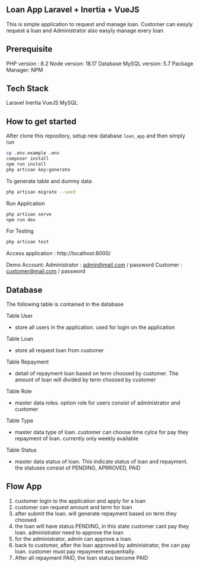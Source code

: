 ## Loan App Laravel + Inertia + VueJS

This is simple application to request and manage loan. Customer can easyly request a loan and Administrator also easyly manage every loan

## Prerequisite
PHP version : 8.2
Node version: 18.17
Database MySQL version: 5.7
Package Manager: NPM

## Tech Stack
Laravel
Inertia 
VueJS
MySQL

## How to get started

After clone this repository, setup new database `loan_app` and then simply run

```bash
cp .env.example .env
composer install
npm run install
php artisan key:generate
```

To generate table and dummy data
```bash
php artisan migrate --seed
```

Run Application
```bash
php artisan serve
npm run dev
```

For Testing
```bash
php artisan test
```

Access application : http://localhost:8000/

Demo Account:
Administrator : admin@mail.com / password
Customer      : customer@mail.com / password

## Database 
The following table is contained in the database

Table User
- store all users in the application. used for login on the application

Table Loan
- store all request loan from customer

Table Repayment
- detail of repayment loan based on term choosed by customer. The amount of loan will divided by term choosed by customer

Table Role
- master data roles. option role for users consist of administrator and customer

Table Type
- master data type of loan. customer can choose time cylce for pay they repayment of loan. currently only weekly available

Table Status
- master data status of loan. This indicate status of loan and repayment. the statuses consist of PENDING, APRROVED, PAID

## Flow App
1. customer login to the application and apply for a loan
2. customer can request amount and term for loan
3. after submit the loan. will generate repayment based on term they choosed
4. the loan will have status PENDING, in this state customer cant pay they loan. administrator need to approve the loan
5. for the administrator, admin can approve a loan. 
6. back to customer, after the loan approved by administrator, the can pay loan. customer must pay repayment sequentially.
7. After all repayment PAID, the loan status become PAID
